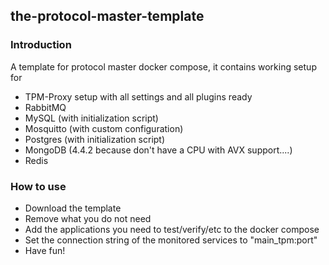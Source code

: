 ## the-protocol-master-template

### Introduction

A template for protocol master docker compose, it contains working setup for

* TPM-Proxy setup with all settings and all plugins ready
* RabbitMQ
* MySQL (with initialization script)
* Mosquitto (with custom configuration)
* Postgres (with initialization script)
* MongoDB (4.4.2 because don't have a CPU with AVX support....)
* Redis

### How to use

* Download the template
* Remove what you do not need
* Add the applications you need to test/verify/etc to the docker compose
* Set the connection string of the monitored services to "main_tpm:port"
* Have fun!

